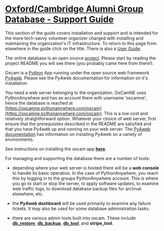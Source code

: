 # [Oxford/Cambridge Alumni Group Database - Support Guide](index.md)

This section of the guide covers installation and support and is intended for the more tech-savvy volunteer organizer charged with installing and maintaining the organization's IT infrastructure. To return to this page from elsewhere in the guide click on the title. There is also a [User Guide](index.md).

The online database is an open source [project](https://github.com/oxcamne/oxcam). Please start by reading the project README you will see there (you probably came here from there!).

 Oxcam is a [Python](https://www.python.org) App running under the open source web framework [Py4web](https://github.com/web2py/py4web). Please see the Py4web documentation for information on it's installation.

You need a web server belonging to the organization. OxCamNE uses PythonAnywhere and has an account there with username 'oxcamne', hence the database is reached at [https://oxcamne.pythonanywhere.com/oxcam](https://oxcamne.pythonanywhere.com/oxcam). This is a low cost and relatively straightforward option. Whatever your choice of web server, first ensure that the prerequisites described in the README are satisfied and that you have Py4web up and running on your web server. The [Py4web documentation](https://py4web.com/_documentation) has information on installing Py4web on a variety of environments.

See instructions on installing the oxcam app [**here**](install).

For managing and supporting the database there are a number of tools:

- depending where your web server is hosted there will be a **web console** to handle its basic operation. In the case of PythonAnywhere, you reach this by logging in to the groups PythonAnywhere account. This is where you go to start or stop the server, to apply software updates, to examine web traffic logs, to download database backup files for archival elsewhere, etc.

- the **Py4web dashboard** will be used primarily to examine any failure tickets. It may also be used for some database administration tasks.

- there are various admin tools built into oxcam. These include [**db_restore**](db_restore.md), [**db_backup**](db_backup.md), [**db_tool**](db_tool.md), and **stripe_tool**.

